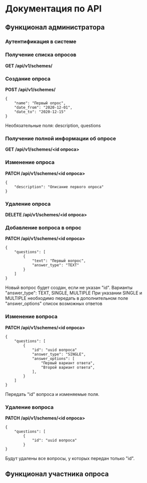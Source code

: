 # Документация по API

## Функционал администратора
### Аутентификация в системе

### Получение списка опросов
**GET /api/v1/schemes/**
  
### Создание опроса
**POST /api/v1/schemes/**
```
{
    "name": "Первый опрос",
    "date_from": "2020-12-01",
    "date_to": "2020-12-15"
}
```
Необязательные поля: description, questions
    
### Получение полной информации об опросе
**GET /api/v1/schemes/<id опроса>**
  
### Изменение опроса
**PATCH /api/v1/schemes/<id опроса>**
```
{
    "description": "Описание первого опроса"
}
```
    
### Удаление опроса
**DELETE /api/v1/schemes/<id опроса>**
    
### Добавление вопроса в опрос
**PATCH /api/v1/schemes/<id опроса>**
```
{
    "questions": [
        {
            "text": "Первый вопрос",
            "answer_type": "TEXT"
        }
    ]
}
```
Новый вопрос будет создан, если не указан "id".
Варианты "answer_type": TEXT, SINGLE, MULTIPLE
При указании SINGLE и MULTIPLE необходимо передать в дополнительном поле "answer_options" список возможных ответов
      
### Изменение вопроса
**PATCH /api/v1/schemes/<id опроса>**
```
{
    "questions": [
        {
            "id": "uuid вопроса"
            "answer_type": "SINGLE",
            "answer_options": [
                "Первый вариант ответа",
                "Второй вариант ответа",
            ],
        }
    ]
}
```
Передать "id" вопроса и изменяемые поля.
    
### Удаление вопроса
**PATCH /api/v1/schemes/<id опроса>**
```
{
    "questions": [
        {
            "id": "uuid вопроса"
        }
}
```
Будут удалены все вопросы, у которых передан только "id".    

## Функционал участника опроса
